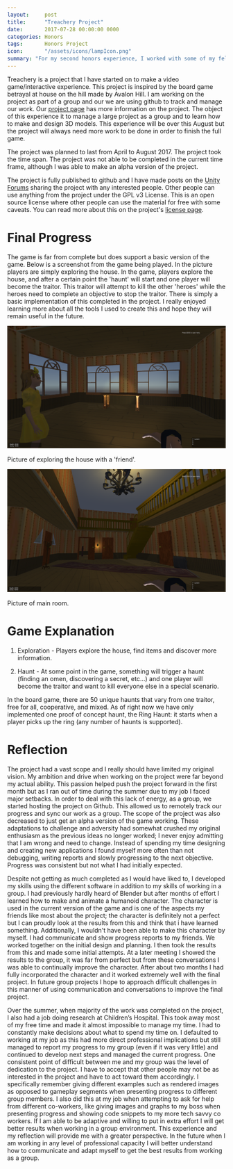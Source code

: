 ```yaml
---
layout:     post
title:      "Treachery Project"
date:       2017-07-28 00:00:00 0000
categories: Honors
tags:       Honors Project
icon:       "/assets/icons/lampIcon.png"
summary: "For my second honors experience, I worked with some of my fellow students to create a video game based on the board game Betrayal at House on the Hill."
---
```


Treachery is a project that I have started on to make a video game/interactive experience. This project is inspired by the board game betrayal at house on the hill made by Avalon Hill. I am working on the project as part of a group and our we are using github to track and manage our work. Our [project page](https://github.com/nicholas-maltbie/treachery) has more information on the project.
The object of this experience it to manage a large project as a group and to learn how to make and design 3D models. This experience will be over this August but the project will always need more work to be done in order to finish the full game.

The project was planned to last from April to August 2017. The project took the time span. The project was not able to be completed in the current time frame, although I was able to make an alpha version of the project.

The project is fully published to github and I have made posts on the [Unity Forums](https://forum.unity3d.com/threads/wip-treachery-horror-multiplayer-game.484787/) sharing the project with any interested people. Other people can use anything from the project under the GPL v3 License. This is an open source license where other people can use the material for free with some caveats. You can read more about this on the project's [license page](https://github.com/nicholas-maltbie/Treachery/blob/master/LICENSE.txt).

# Final Progress

The game is far from complete but does support a basic version of the game. Below is a screenshot from the game being played. In the picture players are simply exploring the house. In the game, players explore the house, and after a certain point the 'haunt' will start and one player will become the traitor. This traitor will attempt to kill the other 'heroes' while the heroes need to complete an objective to stop the traitor. There is simply a basic implementation of this completed in the project. I really enjoyed learning more about all the tools I used to create this and hope they will remain useful in the future.

![Walking in house](/assets/projects/Treachery/treachery-1.png)

Picture of exploring the house with a 'friend'.

![Looking at roof of house](/assets/projects/Treachery/treachery-2.png)

Picture of main room.

# Game Explanation

1. Exploration - Players explore the house, find items and discover more information.

2. Haunt - At some point in the game, something will trigger a haunt (finding an omen, discovering a secret, etc...) and one player will become the traitor and want to kill everyone else in a special scenario.

In the board game, there are 50 unique haunts that vary from one traitor, free for all, cooperative, and mixed. As of right now we have only implemented one proof of concept haunt, the Ring Haunt: it starts when a player picks up the ring (any number of haunts is supported).

# Reflection

The project had a vast scope and I really should have limited my original vision. My ambition and drive when working on the project were far beyond my actual ability. This passion helped push the project forward in the first month but as I ran out of time during the summer due to my job I faced major setbacks. In order to deal with this lack of energy, as a group, we started hosting the project on Github. This allowed us to remotely track our progress and sync our work as a group. The scope of the project was also decreased to just get an alpha version of the game working. These adaptations to challenge and adversity had somewhat crushed my original enthusiasm as the previous ideas no longer worked; I never enjoy admitting that I am wrong and need to change. Instead of spending my time designing and creating new applications I found myself more often than not debugging, writing reports and slowly progressing to the next objective. Progress was consistent but not what I had initially expected.

Despite not getting as much completed as I would have liked to, I developed my skills using the different software in addition to my skills of working in a group. I had previously hardly heard of Blender but after months of effort I learned how to make and animate a humanoid character. The character is used in the current version of the game and is one of the aspects my friends like most about the project; the character is definitely not a perfect but I can proudly look at the results from this and think that i have learned something. Additionally, I wouldn't have been able to make this character by myself. I had communicate and show progress reports to my friends. We worked together on the initial design and planning. I then took the results from this and made some initial attempts. At a later meeting I showed the results to the group, it was far from perfect but from these conversations I was able to continually improve the character. After about two months I had fully incorporated the character and it worked extremely well with the final project. In future group projects I hope to approach difficult challenges in this manner of using communication and conversations to improve the final project.

Over the summer, when majority of the work was completed on the project, I also had a job doing research at Children’s Hospital. This took away most of my free time and made it almost impossible to manage my time. I had to constantly make decisions about what to spend my time on. I defaulted to working at my job as this had more direct professional implications but still managed to report my progress to my group (even if it was very little) and continued to develop next steps and managed the current progress. One consistent point of difficult between me and my group was the level of dedication to the project. I have to accept that other people may not be as interested in the project and have to act toward them accordingly. I specifically remember giving different examples such as rendered images as opposed to gameplay segments when presenting progress to different group members. I also did this at my job when attempting to ask for help from different co-workers, like giving images and graphs to my boss when presenting progress and showing code snippets to my more tech savvy co workers. If I am able to be adaptive and willing to put in extra effort I will get better results when working in a group environment. This experience and my reflection will provide me with a greater perspective. In the future when I am working in any level of professional capacity I will better understand how to communicate and adapt myself to get the best results from working as a group.

